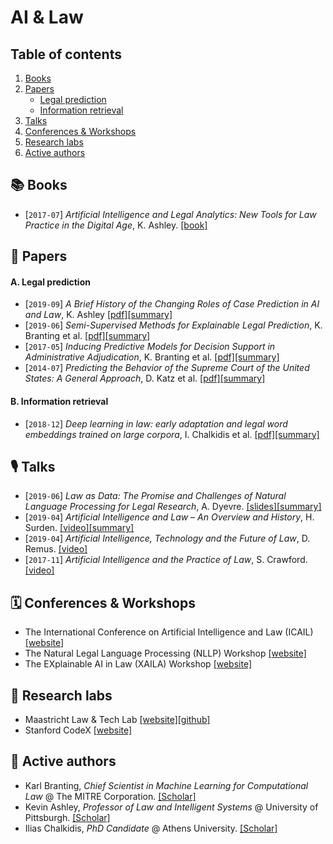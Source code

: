 # AI & Law

## Table of contents
1. [Books](#books)
2. [Papers](#papers)
    - [Legal prediction](#prediction)
    - [Information retrieval](#retrieval)
3. [Talks](#talks)
4. [Conferences & Workshops](#conferences)
5. [Research labs](#labs)
6. [Active authors](#authors)


## 📚  Books <a name="books"></a>

- [`2017-07`] *Artificial Intelligence and Legal Analytics: New Tools for Law Practice in the Digital Age*, K. Ashley. [[book]](https://www.cambridge.org/core/books/artificial-intelligence-and-legal-analytics/E7D705EEF392501A1DB180645917E7E0)

## 📄  Papers <a name="papers"></a>

#### A. Legal prediction <a name="prediction"></a>

- [`2019-09`] *A Brief History of the Changing Roles of Case Prediction in AI and Law*, K. Ashley [[pdf]](https://journals.latrobe.edu.au/index.php/law-in-context/article/download/88/157)[[summary]](./summaries/ashley2019history.md)
- [`2019-06`] *Semi-Supervised Methods for Explainable Legal Prediction*, K. Branting et al. [[pdf]](https://www.researchgate.net/profile/Alex_Yeh/publication/334643454_Semi-Supervised_Methods_for_Explainable_Legal_Prediction/links/5e33eb4792851c7f7f0ecb26/Semi-Supervised-Methods-for-Explainable-Legal-Prediction.pdf)[[summary]](./summaries/branting2019semi.md)
- [`2017-05`] *Inducing Predictive Models for Decision Support in Administrative Adjudication*, K. Branting et al. [[pdf]](https://www.mirelproject.eu/MIRELws@ICAIL/MIRELwsPubs/Branting-etal-MIRELwsAtICAIL.pdf)[[summary]](./summaries/branting2017inducing.md)
- [`2014-07`] *Predicting the Behavior of the Supreme Court of the United States: A General Approach*, D. Katz et al. [[pdf]](https://arxiv.org/pdf/1407.6333)[[summary]](./summaries/katz2014predicting.md)


#### B. Information retrieval <a name="retrieval"></a>

- [`2018-12`] *Deep learning in law: early adaptation and legal word embeddings trained on large corpora*, I. Chalkidis et al. [[pdf]](https://link.springer.com/content/pdf/10.1007/s10506-018-9238-9.pdf)[[summary]](./summaries/chalkidis2018deep.md)


## 🎙  Talks <a name="talks"></a>

- [`2019-06`] *Law as Data: The Promise and Challenges of Natural Language Processing for Legal Research*, A. Dyevre. [[slides]](https://drive.google.com/open?id=14zWlp2Hkm866MTup_oMZJa5T80fxsWtR)[[summary]](./summaries/dyevre2019nllp.md)
- [`2019-04`] *Artificial Intelligence and Law – An Overview and History*, H. Surden. [[video]](https://www.youtube.com/watch?v=BG6YR0xGMRA)[[summary]](./summaries/surden2019history.md)
- [`2019-04`] *Artificial Intelligence, Technology and the Future of Law*, D. Remus. [[video]](https://www.youtube.com/watch?v=UYSZeHqZnaA)
- [`2017-11`] *Artificial Intelligence and the Practice of Law*, S. Crawford. [[video]](https://www.youtube.com/watch?v=YNaT9VD8290)


## 🗓  Conferences & Workshops <a name="conferences"></a>

- The International Conference on Artificial Intelligence and Law (ICAIL) [[website]](https://dl.acm.org/doi/proceedings/10.1145/3322640#issue-downloads)
- The Natural Legal Language Processing (NLLP) Workshop [[website]](https://sites.google.com/view/nllp/nllp-2019)
- The EXplainable AI in Law (XAILA) Workshop [[website]](https://www.geist.re/xaila:start)


## 🧪 Research labs <a name="labs"></a>

- Maastricht Law & Tech Lab [[website]](https://www.maastrichtuniversity.nl/about-um/faculties/law/research/law-and-tech-lab)[[github]](https://github.com/maastrichtlawtech)
- Stanford CodeX [[website]](https://law.stanford.edu/codex-the-stanford-center-for-legal-informatics/)

## 🧐 Active authors <a name="authors"></a>

- Karl Branting, *Chief Scientist in Machine Learning for Computational Law* @ The MITRE Corporation. [[Scholar]](https://scholar.google.com/citations?hl=en&user=s6Z4NH0AAAAJ&view_op=list_works&sortby=pubdate)
- Kevin Ashley, *Professor of Law and Intelligent Systems* @ University of Pittsburgh. [[Scholar]](https://scholar.google.com/citations?hl=en&user=ouEDJ0EAAAAJ&view_op=list_works&sortby=pubdate)
- Ilias Chalkidis, *PhD Candidate* @ Athens University. [[Scholar]](https://scholar.google.gr/citations?hl=en&user=BrtAqz8AAAAJ&view_op=list_works&sortby=pubdate)
